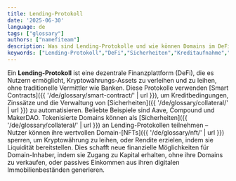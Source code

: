 ```yaml
---
title: Lending-Protokoll
date: '2025-06-30'
language: de
tags: ["glossary"]
authors: ["namefiteam"]
description: Was sind Lending-Protokolle und wie können Domains im DeFi-Lending genutzt werden?
keywords: ["Lending-Protokoll","DeFi","Sicherheiten","Kreditaufnahme","Domain-Finanzierung","Rendite"]
---
```


Ein **Lending-Protokoll** ist eine dezentrale Finanzplattform (DeFi), die es Nutzern ermöglicht, Kryptowährungs-Assets zu verleihen und zu leihen, ohne traditionelle Vermittler wie Banken. Diese Protokolle verwenden [Smart Contracts]({{ '/de/glossary/smart-contract/' | url }}), um Kreditbedingungen, Zinssätze und die Verwaltung von [Sicherheiten]({{ '/de/glossary/collateral/' | url }}) zu automatisieren. Beliebte Beispiele sind Aave, Compound und MakerDAO. Tokenisierte Domains können als [Sicherheiten]({{ '/de/glossary/collateral/' | url }}) an Lending-Protokollen teilnehmen – Nutzer können ihre wertvollen Domain-[NFTs]({{ '/de/glossary/nft/' | url }}) sperren, um Kryptowährung zu leihen, oder Rendite erzielen, indem sie Liquidität bereitstellen. Dies schafft neue finanzielle Möglichkeiten für Domain-Inhaber, indem sie Zugang zu Kapital erhalten, ohne ihre Domains zu verkaufen, oder passives Einkommen aus ihren digitalen Immobilienbeständen generieren.